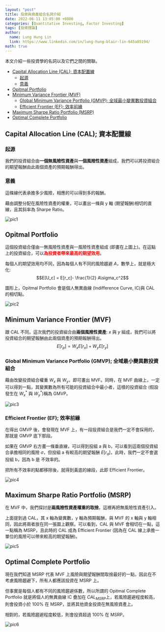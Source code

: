```yaml
---
layout: "post"
title: 投資與資產組合名詞介紹 
date: 2022-06-11 13:05:00 +0800
categories: [Quantitative Investing, Factor Investing]
tags: [投資理論]
author:
  name: Lung Hung Lin
  link: https://www.linkedin.com/in/lung-hung-blair-lin-645a85194/ 
math: true
---
```

本文介紹一些投資學的名詞以及它們之間的關聯。
- [Capital Allocation Line (CAL); 資本配置線](#capital-allocation-line-cal-資本配置線)
  - [起源](#起源)
  - [意義](#意義)
- [Opitmal Portfolio](#opitmal-portfolio)
- [Minimum Variance Frontier (MVF)](#minimum-variance-frontier-mvf)
  - [Global Minimum Variance Portfolio (GMVP); 全域最小變異數投資組合](#global-minimum-variance-portfolio-gmvp-全域最小變異數投資組合)
  - [Efficient Frontier (EF); 效率前緣](#efficient-frontier-ef-效率前緣)
- [Maximum Sharpe Ratio Portfolio (MSRP)](#maximum-sharpe-ratio-portfolio-msrp)
- [Optimal Complete Portfolio](#optimal-complete-portfolio)
  
## Capital Allocation Line (CAL); 資本配置線
### 起源
我們的投資組合由**一個無風險性資產**與**一個風險性資產**組成，我們可以將投資組合的期望報酬由此兩個資產的預期報酬得出。
### 意義
這條線代表承擔多少風險，相應的可以得到多的報酬。

藉由調整分配在風險性資產的權重，可以畫出一條與 y 軸 (期望報酬)相切的直線，且其斜率為 Sharpe Ratio。


![pic1](https://lh3.googleusercontent.com/pw/AM-JKLW7xukban47KvrcbnS0aL3TSaDzmcUYqTDItbel2sjqabqO2UYnCZ9lUWIi-TEqyfimQGOUXeP3KhOhDaFHDCHX8qUniB5laFEDSAPJ8bnbiaimFzoohPGELbnSydqBZHHah5u-taYV5Jmm_EXoZ_Zy=w1017-h790-no?authuser=0)

## Opitmal Portfolio 
這個投資組合僅由一無風險性資產與一風險性資產組成 (即畫在上圖上)。在這點上的投資組合，可以<span style="color:red">**為投資者帶來最高的期望效用**</span>。

每個人的期望效用均不同，因為每個人有不同的風險趨避 $A$，數學上，就是極大化: 
$$E[U_c] = E[r_c]- \frac{1}{2} A\sigma_c^2$$

圖形上，Opitmal Portfolio 會是個人無異曲線 (Indifference Curve, IC)與 CAL 的相切點。

![pic2](https://lh3.googleusercontent.com/pw/AM-JKLWi_wUJ7OqrHwHgIIBf1-bXGDT6nT8a-GBz0F82ww_3PWjAA7VDDBnR0K8-ehaV2OgI43iIl4YLOtgR8jaEiHquEeLjEPxKV5SxwIYiYEaocusDRFR6-ftkkraiBJ2v_O2Hts6IOVOapOu6ZAKhmx6y=w1182-h840-no?authuser=0)

## Minimum Variance Frontier (MVF)
跟 CAL 不同，這次我們的投資組合由**兩個風險性資產**: $x$ 與 $y$ 組成，我們可以將投資組合的期望報酬由此兩個資產的預期報酬得出。
$$E[r_p] = W_xE[r_x]+W_yE[r_y]$$

### Global Minimum Variance Portfolio (GMVP); 全域最小變異數投資組合
藉由改變投資組合權重 $W_x$ 與 $W_y$，即可畫出 MVF。同時，在 MVF 曲線上，一定可以得到一點，其變異數為所有可能的投資組合中最小者，這樣的投資組合 (假設發生在 $W_x^*$ 與 $W_y^*$)稱為 GMVP。

![pic3](https://lh3.googleusercontent.com/pw/AM-JKLXribSiYtWDQi3B7vNy22DKFtf-QzoVlZQB0u27rJynUD_JVnKFRf15tnOsL_xALkFX4rQkpcbBWeKEzyKiybft8tYMC33wwix6PSfCheIYbvvZbQZeJjbGQKES9lVS8avg0nahKYWex7i_UUgRGhG6=w1157-h893-no?authuser=0)

### Efficient Frontier (EF); 效率前緣
在得出 GMVP 後，會發現在 MVF 上，有一段投資組合是我們一定不會採用的，那就是 GMVP 底下那段。

如果在 GMVP 右方畫一條垂直線，可以得到投組 a 與 b，可以看到這兩個投資組合承擔相同的風險 $\sigma$，但投組 a 有較高的期望報酬 $E[r_a]$，此時，我們一定不會選投組 b，因為 b 是 不效率的。

把所有不效率的點都移除後，就得到黃底的線段，此即 Efficient Frontier。

![pic4](https://lh3.googleusercontent.com/pw/AM-JKLXLcvaK0UG-_-M1Wmp9eveL_imKFnjCwyUIw342zB28jgrp25N44XGsU5IOlP7i9a8tjIsYcoH2gVVGIFZeCvBxMame2DvZWPtdapBVueyn-0sm9jDPWik7vrSWutPU7t_gTwP19lwT9EAzVGAPsQQV=w1092-h893-no?authuser=0)

## Maximum Sharpe Ratio Portfolio (MSRP) 
在 MVF 中，我們探討是**兩風險性資產權重的取捨**，這裡再把無風險性資產引入。

上面提到過 CAL，其 x 軸為變異數，y 軸為預期報酬，與 MVF 的 x 軸與 y 軸相同，因此將兩者放在同一張圖上觀察。可以看到，CAL 與 MVF 會相切在一點，這一點稱為 MSRP，且此時的 CAL 成為 Efficient Frontier (因為在 CAL 線上承擔一單位的風險可以帶來較高的期望報酬)。

![pic5](https://lh3.googleusercontent.com/pw/AM-JKLXVOibOJDl1_Rb324gRam8RW4vRYpG9cFH0_DXQ2M0NjItreUF79h6TLx2k0lClN6uQbW5lhUFiV4CWuhUiA3_lVPtYgvB8K1-W7osTbFAeds35mylpU7TB5DthkzybwX8iTknVCYWdW6A86NrX9lAC=w964-h763-no?authuser=0)

## Optimal Complete Portfolio
現在我們知道 MSRP 代表 MVF 上風險與期望報酬間取捨最好的一點，因此在不考慮風險趨避下，所有人都應該投資在 MSRP 上。

但事實是每個人都有不同的風險趨避係數，所以所謂的 Opitmal Complete Portfolio 就是將個人的無異曲線 IC 疊加在 $CAL_{MSRP}$上，若風險趨避程度較高，則會投資小於 100% 在 MSRP，並將其他資金投資在無風險資產上。

相對的，若風險趨避程度較低，則會投資超過 100% 在 MSRP。

![pic6](https://lh3.googleusercontent.com/pw/AM-JKLXSffx1slezc4rNt-vV-pgJ7AV3h-ImuIm6e_JEDvOZW9nRZDF5IyZtY5_yM3n48Kn3b9qdu_I1IuEZc-DlePziaMR30ij4cSxNFWr2gmoyK-duBj3QHSESCwXSBHhnnQ4BBDtGbt9OOtz2K55H0sq9=w920-h812-no?authuser=0)